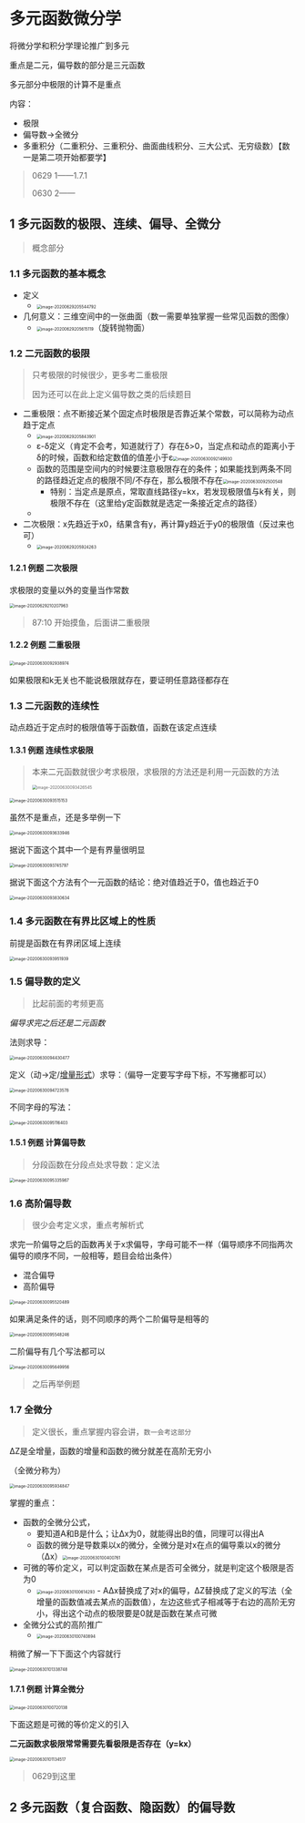 # 多元函数微分学

将微分学和积分学理论推广到多元

重点是二元，偏导数的部分是三元函数

多元部分中极限的计算不是重点

内容：

- 极限
- 偏导数→全微分
- 多重积分（二重积分、三重积分、曲面曲线积分、三大公式、无穷级数）【数一是第二项开始都要学】

> 0629 1——1.7.1
>
> 0630 2——

## 1 多元函数的极限、连续、偏导、全微分

> 概念部分

### 1.1 多元函数的基本概念

- 定义
  - <img src="C:\Users\mioto\AppData\Roaming\Typora\typora-user-images\image-20200629205544792.png" alt="image-20200629205544792" style="zoom:50%;" />
- 几何意义：三维空间中的一张曲面（数一需要单独掌握一些常见函数的图像）
  - <img src="C:\Users\mioto\AppData\Roaming\Typora\typora-user-images\image-20200629205615119.png" alt="image-20200629205615119" style="zoom:50%;" />（旋转抛物面）

### 1.2 二元函数的极限

> 只考极限的时候很少，更多考二重极限
>
> 因为还可以在此上定义偏导数之类的后续题目

- 二重极限：点不断接近某个固定点时极限是否靠近某个常数，可以简称为动点趋于定点
  - <img src="C:\Users\mioto\AppData\Roaming\Typora\typora-user-images\image-20200629205843901.png" alt="image-20200629205843901" style="zoom:50%;" />
  - ε-δ定义（肯定不会考，知道就行了）存在δ>0，当定点和动点的距离小于δ的时候，函数和给定数值的值差小于ε<img src="C:\Users\mioto\AppData\Roaming\Typora\typora-user-images\image-20200630092149930.png" alt="image-20200630092149930" style="zoom:50%;" />
  - 函数的范围是空间内的时候要注意极限存在的条件；如果能找到两条不同的路径趋近定点的极限不同/不存在，那么极限不存在<img src="C:\Users\mioto\AppData\Roaming\Typora\typora-user-images\image-20200630092500548.png" alt="image-20200630092500548" style="zoom:50%;" />
    - 特别：当定点是原点，常取直线路径y=kx，若发现极限值与k有关，则极限不存在（这里给y定函数就是选定一条接近定点的路径）
  - 
- 二次极限：x先趋近于x0，结果含有y，再计算y趋近于y0的极限值（反过来也可）
  - <img src="C:\Users\mioto\AppData\Roaming\Typora\typora-user-images\image-20200629205924263.png" alt="image-20200629205924263" style="zoom:50%;" />

#### 1.2.1 例题 二次极限

求极限的变量以外的变量当作常数

<img src="C:\Users\mioto\AppData\Roaming\Typora\typora-user-images\image-20200629210207963.png" alt="image-20200629210207963" style="zoom:50%;" />

> 87:10 开始摸鱼，后面讲二重极限

#### 1.2.2 例题 二重极限

<img src="C:\Users\mioto\AppData\Roaming\Typora\typora-user-images\image-20200630092938974.png" alt="image-20200630092938974" style="zoom:50%;" />

如果极限和k无关也不能说极限就存在，要证明任意路径都存在

### 1.3 二元函数的连续性

动点趋近于定点时的极限值等于函数值，函数在该定点连续

#### 1.3.1 例题 连续性求极限

> 本来二元函数就很少考求极限，求极限的方法还是利用一元函数的方法
>
> <img src="C:\Users\mioto\AppData\Roaming\Typora\typora-user-images\image-20200630093426545.png" alt="image-20200630093426545" style="zoom:50%;" />

<img src="C:\Users\mioto\AppData\Roaming\Typora\typora-user-images\image-20200630093515153.png" alt="image-20200630093515153" style="zoom:50%;" />

虽然不是重点，还是多举例一下

<img src="C:\Users\mioto\AppData\Roaming\Typora\typora-user-images\image-20200630093633946.png" alt="image-20200630093633946" style="zoom:50%;" />

据说下面这个其中一个是有界量很明显

<img src="C:\Users\mioto\AppData\Roaming\Typora\typora-user-images\image-20200630093745797.png" alt="image-20200630093745797" style="zoom:50%;" />

据说下面这个方法有个一元函数的结论：绝对值趋近于0，值也趋近于0

<img src="C:\Users\mioto\AppData\Roaming\Typora\typora-user-images\image-20200630093830634.png" alt="image-20200630093830634" style="zoom:50%;" />

### 1.4 多元函数在有界比区域上的性质

前提是函数在有界闭区域上连续

<img src="C:\Users\mioto\AppData\Roaming\Typora\typora-user-images\image-20200630093951939.png" alt="image-20200630093951939" style="zoom:50%;" />

### 1.5 偏导数的定义

> 比起前面的考频更高

*偏导求完之后还是二元函数*

法则求导：

<img src="C:\Users\mioto\AppData\Roaming\Typora\typora-user-images\image-20200630094430477.png" alt="image-20200630094430477" style="zoom:50%;" />

定义（动->定/<u>增量形式</u>）求导：（偏导一定要写字母下标，不写撇都可以）

<img src="C:\Users\mioto\AppData\Roaming\Typora\typora-user-images\image-20200630094723578.png" alt="image-20200630094723578" style="zoom:50%;" />

不同字母的写法：

<img src="C:\Users\mioto\AppData\Roaming\Typora\typora-user-images\image-20200630095116403.png" alt="image-20200630095116403" style="zoom:50%;" />

#### 1.5.1 例题 计算偏导数

> 分段函数在分段点处求导数：定义法

<img src="C:\Users\mioto\AppData\Roaming\Typora\typora-user-images\image-20200630095335987.png" alt="image-20200630095335987" style="zoom:50%;" />

### 1.6 高阶偏导数

> 很少会考定义求，重点考解析式

求完一阶偏导之后的函数再关于x求偏导，字母可能不一样（偏导顺序不同指两次偏导的顺序不同，一般相等，题目会给出条件）

- 混合偏导
- 高阶偏导

<img src="C:\Users\mioto\AppData\Roaming\Typora\typora-user-images\image-20200630095520489.png" alt="image-20200630095520489" style="zoom:50%;" />

如果满足条件的话，则不同顺序的两个二阶偏导是相等的

<img src="C:\Users\mioto\AppData\Roaming\Typora\typora-user-images\image-20200630095548246.png" alt="image-20200630095548246" style="zoom:50%;" />

二阶偏导有几个写法都可以

<img src="C:\Users\mioto\AppData\Roaming\Typora\typora-user-images\image-20200630095649956.png" alt="image-20200630095649956" style="zoom:50%;" />

> 之后再举例题

### 1.7 全微分

> 定义很长，重点掌握内容会讲，`数一会考这部分`

ΔZ是全增量，函数的增量和函数的微分就差在高阶无穷小

（全微分称为）

<img src="C:\Users\mioto\AppData\Roaming\Typora\typora-user-images\image-20200630095934847.png" alt="image-20200630095934847" style="zoom:50%;" />

掌握的重点：

- 函数的全微分公式，
  - 要知道A和B是什么；让Δx为0，就能得出B的值，同理可以得出A
  - 函数的微分是导数乘以x的微分，全微分是对x在点的偏导乘以x的微分（Δx）<img src="C:\Users\mioto\AppData\Roaming\Typora\typora-user-images\image-20200630100400761.png" alt="image-20200630100400761" style="zoom:50%;" />
- 可微的等价定义，可以判定函数在某点是否可全微分，就是判定这个极限是否为0
  - <img src="C:\Users\mioto\AppData\Roaming\Typora\typora-user-images\image-20200630100614293.png" alt="image-20200630100614293" style="zoom:50%;" />
    - AΔx替换成了对x的偏导，ΔZ替换成了定义的写法（全增量的函数值减去某点的函数值），左边这些式子相减等于右边的高阶无穷小，得出这个动点的极限要是0就是函数在某点可微
- 全微分公式的高阶推广
  - <img src="C:\Users\mioto\AppData\Roaming\Typora\typora-user-images\image-20200630100740894.png" alt="image-20200630100740894" style="zoom:50%;" />

稍微了解一下下面这个内容就行

<img src="C:\Users\mioto\AppData\Roaming\Typora\typora-user-images\image-20200630101338748.png" alt="image-20200630101338748" style="zoom:50%;" />

#### 1.7.1 例题 计算全微分

<img src="C:\Users\mioto\AppData\Roaming\Typora\typora-user-images\image-20200630100720138.png" alt="image-20200630100720138" style="zoom:50%;" />

下面这题是可微的等价定义的引入

**二元函数求极限常常需要先看极限是否存在（y=kx）**

<img src="C:\Users\mioto\AppData\Roaming\Typora\typora-user-images\image-20200630101134517.png" alt="image-20200630101134517" style="zoom:50%;" />

> 0629到这里

## 2 多元函数（复合函数、隐函数）的偏导数

